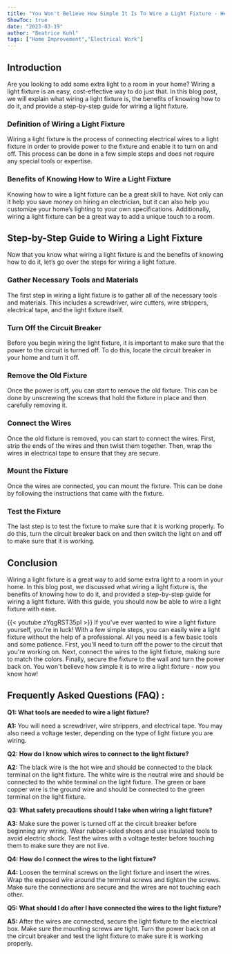 ```yaml
---
title: "You Won't Believe How Simple It Is To Wire a Light Fixture - Here's How!"
ShowToc: true 
date: "2023-03-19"
author: "Beatrice Kuhl" 
tags: ["Home Improvement","Electrical Work"]
---
```

## Introduction

Are you looking to add some extra light to a room in your home? Wiring a light fixture is an easy, cost-effective way to do just that. In this blog post, we will explain what wiring a light fixture is, the benefits of knowing how to do it, and provide a step-by-step guide for wiring a light fixture. 

### Definition of Wiring a Light Fixture

Wiring a light fixture is the process of connecting electrical wires to a light fixture in order to provide power to the fixture and enable it to turn on and off. This process can be done in a few simple steps and does not require any special tools or expertise. 

### Benefits of Knowing How to Wire a Light Fixture

Knowing how to wire a light fixture can be a great skill to have. Not only can it help you save money on hiring an electrician, but it can also help you customize your home’s lighting to your own specifications. Additionally, wiring a light fixture can be a great way to add a unique touch to a room. 

## Step-by-Step Guide to Wiring a Light Fixture

Now that you know what wiring a light fixture is and the benefits of knowing how to do it, let’s go over the steps for wiring a light fixture. 

### Gather Necessary Tools and Materials

The first step in wiring a light fixture is to gather all of the necessary tools and materials. This includes a screwdriver, wire cutters, wire strippers, electrical tape, and the light fixture itself. 

### Turn Off the Circuit Breaker

Before you begin wiring the light fixture, it is important to make sure that the power to the circuit is turned off. To do this, locate the circuit breaker in your home and turn it off. 

### Remove the Old Fixture

Once the power is off, you can start to remove the old fixture. This can be done by unscrewing the screws that hold the fixture in place and then carefully removing it. 

### Connect the Wires

Once the old fixture is removed, you can start to connect the wires. First, strip the ends of the wires and then twist them together. Then, wrap the wires in electrical tape to ensure that they are secure. 

### Mount the Fixture

Once the wires are connected, you can mount the fixture. This can be done by following the instructions that came with the fixture. 

### Test the Fixture

The last step is to test the fixture to make sure that it is working properly. To do this, turn the circuit breaker back on and then switch the light on and off to make sure that it is working. 

## Conclusion

Wiring a light fixture is a great way to add some extra light to a room in your home. In this blog post, we discussed what wiring a light fixture is, the benefits of knowing how to do it, and provided a step-by-step guide for wiring a light fixture. With this guide, you should now be able to wire a light fixture with ease.

{{< youtube zYqgRST35pI >}} 
If you've ever wanted to wire a light fixture yourself, you're in luck! With a few simple steps, you can easily wire a light fixture without the help of a professional. All you need is a few basic tools and some patience. First, you'll need to turn off the power to the circuit that you're working on. Next, connect the wires to the light fixture, making sure to match the colors. Finally, secure the fixture to the wall and turn the power back on. You won't believe how simple it is to wire a light fixture - now you know how!

## Frequently Asked Questions (FAQ) :
**Q1: What tools are needed to wire a light fixture?**

**A1:** You will need a screwdriver, wire strippers, and electrical tape. You may also need a voltage tester, depending on the type of light fixture you are wiring.

**Q2: How do I know which wires to connect to the light fixture?**

**A2:** The black wire is the hot wire and should be connected to the black terminal on the light fixture. The white wire is the neutral wire and should be connected to the white terminal on the light fixture. The green or bare copper wire is the ground wire and should be connected to the green terminal on the light fixture.

**Q3: What safety precautions should I take when wiring a light fixture?**

**A3:** Make sure the power is turned off at the circuit breaker before beginning any wiring. Wear rubber-soled shoes and use insulated tools to avoid electric shock. Test the wires with a voltage tester before touching them to make sure they are not live.

**Q4: How do I connect the wires to the light fixture?**

**A4:** Loosen the terminal screws on the light fixture and insert the wires. Wrap the exposed wire around the terminal screws and tighten the screws. Make sure the connections are secure and the wires are not touching each other.

**Q5: What should I do after I have connected the wires to the light fixture?**

**A5:** After the wires are connected, secure the light fixture to the electrical box. Make sure the mounting screws are tight. Turn the power back on at the circuit breaker and test the light fixture to make sure it is working properly.





